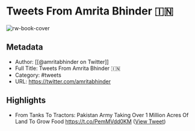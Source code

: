# Tweets From Amrita Bhinder 🇮🇳

![rw-book-cover](https://pbs.twimg.com/profile_images/1692082695717990400/K3-SBh-i.jpg)

## Metadata
- Author: [[@amritabhinder on Twitter]]
- Full Title: Tweets From Amrita Bhinder 🇮🇳
- Category: #tweets
- URL: https://twitter.com/amritabhinder

## Highlights
- From Tanks To Tractors: Pakistan Army Taking Over 1 Million Acres Of Land To Grow Food https://t.co/PemMVdd0KM ([View Tweet](https://twitter.com/amritabhinder/status/1706362855489147235))
